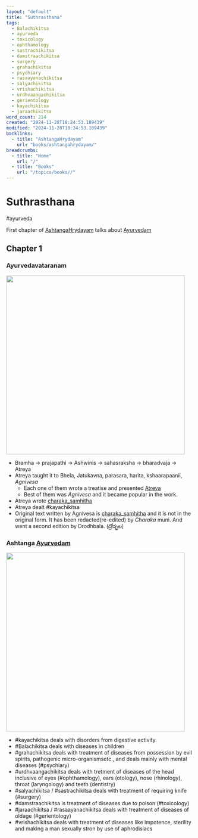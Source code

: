 ```yaml
---
layout: "default"
title: "Suthrasthana"
tags:
  - Balachikitsa
  - ayurveda
  - toxicology
  - ophthamology
  - sastrachikitsa
  - damstraachikitsa
  - surgery
  - grahachikitsa
  - psychiary
  - rasaayanachikitsa
  - salyachikitsa
  - vrishachikitsa
  - urdhvaangachikitsa
  - gerientology
  - kayachikitsa
  - jaraachikitsa
word_count: 214
created: "2024-11-28T18:24:53.189439"
modified: "2024-11-28T18:24:53.189439"
backlinks:
  - title: "AshtangaHrydayam"
    url: "books/ashtangahrydayam/"
breadcrumbs:
  - title: "Home"
    url: "/"
  - title: "Books"
    url: "/topics/books//"
---
```

# Suthrasthana

#ayurveda

First chapter of [AshtangaHrydayam](docs/books/ashtangahrydayam/index/) talks about [Ayurvedam](docs/sanskrit-lit/ayurvedam/index/)

## Chapter 1

### Ayurvedavataranam

<!-- ![image](ashtangahrydayam/ayurvedavataranam.jpg) -->
<img src="ashtangahrydayam/ayurvedavataranam.jpg" width="480">

- Bramha -> prajapathi -> Ashwinis -> sahasraksha -> bharadvaja -> Atreya
- Atreya taught it to Bhela, Jatukavna, parasara, harita, kshaarapaanii, *Agnivesa*
  - Each one of them wrote a treatise and presented [Atreya](docs/atreya/index/)
  - Best of them was *Agnivesa* and it became popular in the work.
- Atreya wrote [charaka_samhitha](docs/charaka_samhitha/index/)
- Atreya dealt #kayachikitsa
- Original text written by Agnivesa is [charaka_samhitha](docs/charaka_samhitha/index/) and it is not in the original form. It has been redacted(re-edited) by *Charaka* muni. And went a second edition by Drodhbala.  (ద్రోద్భల)


### Ashtanga [Ayurvedam](docs/sanskrit-lit/ayurvedam/index/)

<img src="ashtangahrydayam/8AspectsOfAyurveda.jpg" width="480">

- #kayachikitsa deals with disorders from digestive activity. 
- #Balachikitsa deals with diseases in children
- #grahachikitsa deals with treatment of diseases from possession by evil spirits, pathogenic micro-organismsetc., and deals mainly with mental diseases (#psychiary)
- #urdhvaangachikitsa deals with tretment of diseases of the head inclusive of eyes (#ophthamology), ears (otology), nose (rhinology), throat (laryngology) and teeth (dentistry)
- #salyachikitsa / #sastrachikitsa deals with treatment of requiring knife (#surgery)
- #damstraachikitsa is treatment of diseases due to poison (#toxicology)
- #jaraachikitsa / #rasaayanachikitsa deals with treatment of diseases of oldage (#gerientology)
- #vrishachikitsa deals with treatment of diseases like impotence, sterility and making a man sexually stron by use of aphrodisiacs


